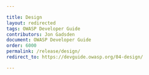 ```yaml
---

title: Design
layout: redirected
tags: OWASP Developer Guide
contributors: Jon Gadsden
document: OWASP Developer Guide
order: 6000
permalink: /release/design/
redirect_to: https://devguide.owasp.org/04-design/

---
```

